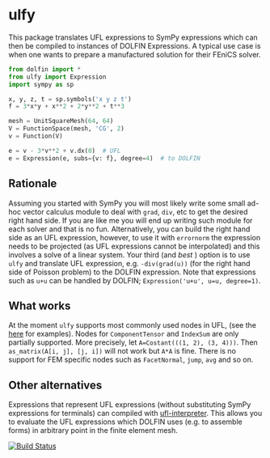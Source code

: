 # ulfy

This package translates UFL expressions to SymPy expressions which can then be compiled to instances of DOLFIN Expressions. A typical use case is when one wants to prepare a manufactured solution for their FEniCS solver. 

````python
from dolfin import *
from ulfy import Expression
import sympy as sp

x, y, z, t = sp.symbols('x y z t')
f = 3*x*y + x**2 + 2*y**2 + t**3

mesh = UnitSquareMesh(64, 64)
V = FunctionSpace(mesh, 'CG', 2)
v = Function(V)

e = v - 3*v**2 + v.dx(0)  # UFL
e = Expression(e, subs={v: f}, degree=4)  # to DOLFIN
````
## Rationale
Assuming you started with SymPy you will most likely write some small ad-hoc vector calculus module to deal with `grad`, `div`, etc to get the desired right hand side. If you are like me you will end up writing such module for each solver and that is no fun. Alternatively, you can build the right hand side as an UFL expression, however, to use it with `errornorm` the expression needs to be projected (as UFL expressions cannot be interpolated) and this involves a solve of a linear system. Your third (and _best_ ) option is to use `ulfy` and translate UFL expression, e.g. `-div(grad(u))` (for the right hand side of Poisson problem) to the DOLFIN expression. Note that expressions such as `u+u` can be handled by DOLFIN; `Expression('u+u', u=u, degree=1)`.

## What works
At the moment `ulfy` supports most commonly used nodes in UFL, (see the [here](https://github.com/MiroK/ulfy/blob/master/tests/test_ufl_mms.py) for examples). Nodes for `ComponentTensor` and `IndexSum` are only partially supported. More precisely, let
`A=Costant(((1, 2), (3, 4)))`. Then `as_matrix(A[i, j], [j, i])` will not work but `A*A` is fine. There is no support for FEM 
specific nodes such as `FacetNormal`, `jump`, `avg` and so on.

## Other alternatives
Expressions that represent UFL expressions (without substituting SymPy expressions for terminals) can compiled with 
[ufl-interpreter](https://github.com/MiroK/ufl-interpreter). This allows you to evaluate the UFL expressions which 
DOLFIN uses (e.g. to assemble forms) in arbitrary point in the finite element mesh.

[![Build Status](https://travis-ci.org/MiroK/ulfy.svg?branch=master)](https://travis-ci.org/MiroK/ulfy)
